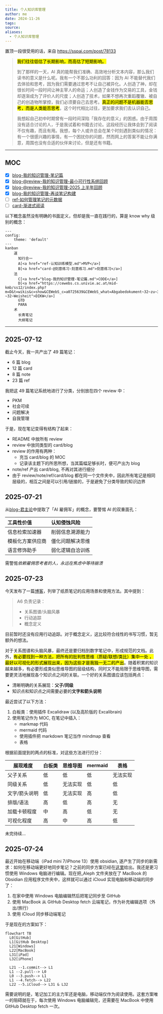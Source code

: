```yaml
---
title: 个人知识库管理
author: me
date: 2024-11-26
tags: 
source: 
aliases:
  - 个人知识库管理
---
```


置顶一段很受用的话，来自 https://sspai.com/post/78133

><mark>我们往往低估了长期影响，而高估了短期影响。</mark>
>
>到了那样的一天，AI 真的能帮我们准确、高效地分析文本内容，那么我们读书的意义是什么呢。我有一个不那么功利的回答：因为 AI 不能替代我们去体验和思考，因为我们需要通过思考不让自己被异化。人创造了神，却在很长时间一段时间让神主宰人的命运；人创造了金钱作为交易的工具，金钱却逐渐成为了评价人的尺度；人创造了技术，如果不想再次重蹈覆辙、被自己的创造物所掌控，我们必须要自己去思考。<mark>真正的问题不是机器能否思考，而是人类能否思考</mark>。这个时代相比过往，更加要求我们去认识自己。
>
>我想起自己初中时期曾有一段时间深陷「我存在的意义」的困惑。由于周围没有适合讨论的人，于是我试着和书籍去讨论。这段经历让我体会到了阅读不仅有趣，而且有用。我想，每个人或许总会在某个时刻遇到类似的情况：有一个很感兴趣的事情，有一个困扰你的问题，然而网上的答案不能让你满意，周围也没有合适的伙伴来讨论，但是还有书籍。

---

## MOC

- [x] [blog-我的知识管理-笔记篇](blog-我的知识管理-笔记篇.md)
- [x] [blog-@review-我的知识管理-最小可行性系统回顾](blog-@review-我的知识管理-最小可行性系统回顾.md)
- [x] [blog-@review-我的知识管理-2025 上半年回顾](blog-@review-我的知识管理-2025上半年回顾.md)
- [x] [blog-我的知识管理-再谈笔记构建](blog-我的知识管理-再谈笔记构建.md)
- [ ] [ref-如何管理笔记的元数据](ref-如何管理笔记的元数据.md)
- [ ] [card-渐进式阅读](card-渐进式阅读.md)

以下概念虽然没有明确的书面定义，但却是我一直在践行的，算是 know why 级别的概念：
```mermaid
---
config:
    theme: 'default'
---
kanban
	道
	  知行合一
	  A[<a href="ref-认知训练模型.md">MVP</a>]
	  B[<a href="card-@刻意练习-刻意练习.md">刻意练习</a>]
	法
	  C[<a href="blog-我的知识管理-笔记篇.md">CODE</a>]
	  D[<a href="https://cewebs.cs.univie.ac.at/mid-kmb/ss12/index.php?m=D&t=wikis&c=show&CEWebS_c=a0725639&CEWebS_what=Abgabedokument~32~zu~32~PR~32~Aufgabe~32~1:~32~Daten~32~~8211~~32~Information%28en%29~32~~8211~~32~Wissen~32~-~32~Weisheit">DIKW</a>]
	  GTD
	  PARA
	术
	  长青笔记
	  大纲笔记
```

---

## 2025-07-12

截止今天，我一共产出了 49 篇笔记：

- 6 篇 blog
- 12 篇 card
- 8 篇 note
- 23 篇 ref

我把这 49 篇笔记系统地进行了分类，分别放在四个 review 中：

- PKM
- 社会可续
- 问题解决
- 自我管理

于是，现在笔记变得有结构了起来：

- README 中放所有 review
- review 中放同类型的 card/blog
- review 的作用有两种：
	- 充当 card/blog 的 MOC
	- 记录该主题下的所思所想，当其篇幅足够长时，便可产出为 blog
- note/ref 产出 card/blog, 不再对其进行细分
- 由于 review/note/ref/card/blog 都在同一个文件夹中，因此所有笔记是相同层级的，相互之间是可以引用/链接的，于是避免了分类导致的知识边界

## 2025-07-21

从[blog-君主论](blog-@君主论-认知领土拓展.md)中提取了「AI 雇佣军」的概念，要警惕 AI 的双重面孔：

| **工具性价值**   | **认知侵蚀风险** |
| :--------------- | :--------------- |
| 信息检索加速器   | 削弱信息溯源能力 |
| 模板化方案供应商 | 僵化问题解决思维 |
| 语言修饰助手     | 弱化逻辑自洽训练 |

需警惕*依赖雇佣思考者的人，永远在焦虑中等待崩溃*

## 2025-07-23

今天发布了一篇[博客](blog-我的知识管理-纸质记录篇.md)，列举了纸质笔记的应用场景和使用方法。其中提到：

>A6 负责记录：
>
>- 关系图谱/头脑风暴
>- 行动追踪
>- 概念定义

目前暂时还没有应用行动追踪。对于概念定义，这比较符合线性的书写习惯，暂无额外的想法。

对于关系图谱和头脑风暴，最终还是要归档到数字笔记中，形成规范的文档。此外，<mark>有必要找到一种方法，把所有的批判性思维（质疑/联想/类比）集中一处 ，最好以可视化的形式展现出来，因为这些才是我独一无二的产出</mark>。随着积累的知识越来越多，有必要形成类似思维导图的层级结构，同时又不能局限于思维导图，需要更灵活地展现各个知识点之间的关联。一个好的关系图谱应该包括两点：

- 清晰明确的关系展现：**父子/同级**
- 知识点和知识点之间需要必要的**文字和箭头说明**

最近尝试了以下方法：

1. 白板类：使用插件 Excalidraw (以及高阶版的 Excalibrain)
2. 使用笔记作为 MOC, 在笔记中插入：
	- markmap 代码
	- mermaid 代码
	- 使用插件把 markdown 笔记当作 mindmap 查看
	- 表格

根据前面提到的两点的标准，对这些方法进行打分：

| 展现难度    | 白板类 | 思维导图 | mermaid | 表格   |
| ------- | --- | ---- | ------- | ---- |
| 父子关系    | 低   | 低    | 低       | 无法实现 |
| 同级关系    | 低   | 无法实现 | 低       | 低    |
| 文字/箭头说明 | 低   | 无法实现 | 高       | 低    |
| 排版/语法   | 高   | 低    | 高       | 无    |
| 加载卡顿程度  | 中   | 高    | 低       | 无    |
| 可视化程度   | 高   | 中    | 高       | 低    |
未完待续...

## 2025-07-24

最近开始在移动端（iPad mini 7/iPhone 13）使用 obsidian, 遂产生了同步的新需求：如何在移动端更好地同步笔记？之前的同步方案已经在[这里](blog-我的知识管理-笔记篇.md)给出。我还是更习惯使用 Windows 电脑进行编辑。现在把_Aleph 文件夹放在了 MacBook 的 Obsidian 应用程序文件夹中，这样就可以通过 iCloud 实现电脑和移动端的同步了：

1. 在家中使用 Windows 电脑编辑然后把笔记同步至 GitHub
2. 使用 MacBook 从 GitHub Desktop fetch 云端笔记，作为补充编辑选项（外出/旅行）
3. 使用 iCloud 同步移动端笔记

于是现在的方案如下：

```mermaid
flowchart TB
  L0[GitHub]
  L1[GitHub Desktop]
  L21[Windows]
  L22[MacBook]
  L31[iPad]
  L32[iPhone]

  L21 --1.commit--> L1
  L1 --2.pull--> L0
  L0 --3.push--> L1
  L1 --4.fetch--> L22
  L22 --5.iCloud--> L31 & L32
```

需要说明的是，笔记加工的主力军还是电脑，移动端仅作为阅读使用。这套方案唯一的阻碍就在于，每次使用 Windows 电脑编辑完，还需要在 MacBook 中使用 GitHub Desktop fetch 一次。 